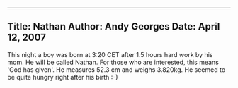 -----
Title:  Nathan
Author: Andy Georges
Date: April 12, 2007
-----







This night a boy was born at 3:20 CET after 1.5 hours hard work by his
mom. He will be called Nathan. For those who are interested, this means
'God has given'. He measures 52.3 cm and weighs 3.820kg. He seemed to be
quite hungry right after his birth :-)




